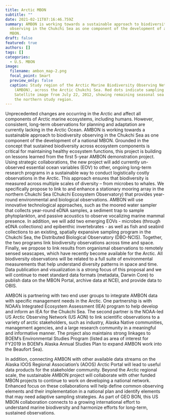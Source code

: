 ```yaml
---
title: Arctic MBON
subtitle: ""
date: 2021-02-11T07:16:46.759Z
summary: AMBON is working towards a sustainable approach to biodiversity
  observing in the Chukchi Sea as one component of the development of a national
  MBON.
draft: false
featured: true
authors: []
tags: []
categories:
  - U.S. MBON
image:
  filename: ambon_map-2.png
  focal_point: Smart
  preview_only: false
  caption: Study region of the Arctic Marine Biodiversity Observing Network
    (AMBON), across the Arctic Chukchi Sea. Red dots indicate sampling stations.
    Satellite image from July 22, 2012, showing remaining seasonal sea ice in
    the northern study region.
---
```

Unprecedented changes are occurring in the Arctic and affect all components of Arctic marine ecosystems, including humans. However, consistent, long-term observations for planning and adaptation are currently lacking in the Arctic Ocean. AMBON is working towards a sustainable approach to biodiversity observing in the Chukchi Sea as one component of the development of a national MBON. Grounded in the concept that sustained biodiversity across ecosystem components is critical for maintaining healthy ecosystem functions, this project is building on lessons learned from the first 5-year AMBON demonstration project. Using strategic collaborations, the new project will add currently un-observed essential ocean variables (EOV) to other, ongoing long-term research programs in a sustainable way to conduct logistically costly observations in the Arctic. This approach ensures that biodiversity is measured across multiple scales of diversity – from microbes to whales. We specifically propose to link to and enhance a stationary mooring array in the northern Chukchi Sea (Chukchi Ecosystem Observatory) that provides year-round environmental and biological observations. AMBON will use innovative technological approaches, such as the moored water sampler that collects year-round eDNA samples, a sediment trap to sample phytoplankton, and passive acoustics to observe vocalizing marine mammal presence. In addition, we will add two emerging EOVs - microbes (through eDNA collections) and epibenthic invertebrates - as well as fish and seabird collections to an existing, spatially expansive sampling program in the Chukchi Sea, the Distributed Biological Observatory (DBO-NCIS). Together, the two programs link biodiversity observations across time and space. Finally, we propose to link results from organismal observations to remotely sensed seascapes, which have recently become available for the Arctic. All biodiversity observations will be related to a full suite of environmental measurements that help understand diversity patterns in space and time. Data publication and visualization is a strong focus of this proposal and we will continue to meet standard data formats (metadata, Darwin Core) to publish data on the MBON Portal, archive data at NCEI, and provide data to OBIS.

AMBON is partnering with two end user groups to integrate AMBON data with specific management needs in the Arctic. One partnership is with NOAA’s Integrated Ecosystem Assessment (IEA) program to help develop and inform an IEA for the Chukchi Sea. The second partner is the NOAA-led US Arctic Observing Network (US AON) to link scientific observations to a variety of arctic stakeholders, such as industry, Alaska Native communities, management agencies, and a large research community in a meaningful and informative manner. The project also maintains strong linkages to BOEM’s Environmental Studies Program (listed as area of interest for FY2019 in BOEM’s Alaska Annual Studies Plan to expand AMBON work into the Beaufort Sea).

In addition, connecting AMBON with other available data streams on the Alaska IOOS Regional Association’s (AOOS) Arctic Portal will lead to useful data products for the stakeholder community. Beyond the Arctic regional scale, the sustainable AMBON project will collaborate with other funded MBON projects to continue to work on developing a national network. Enhanced focus on these collaborations will help define common observing elements and their implementation in a national plan and identify elements that may need adaptive sampling strategies. As part of GEO BON, this US MBON collaboration connects to a growing international effort to understand marine biodiversity and harmonize efforts for long-term, sustained observations.
